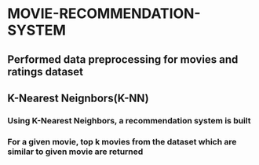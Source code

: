 # MOVIE-RECOMMENDATION-SYSTEM

## Performed data preprocessing for movies and ratings dataset
## K-Nearest Neignbors(K-NN)
  ### Using K-Nearest Neighbors, a recommendation system is built<br/>
  ### For a given movie, top k movies from the dataset which are similar to given movie are returned

